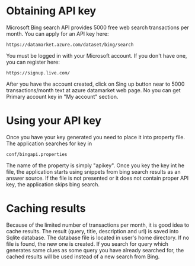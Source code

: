 Obtaining API key
=================

Microsoft Bing search API provides 5000 free web search transactions per month.
You can apply for an API key here:

    https://datamarket.azure.com/dataset/bing/search

You must be logged in with your Microsoft account. If you don't have one, you can register here:

    https://signup.live.com/

After you have the account created, click on Sing up button near to 5000 transactions/month text at azure datamarket web page.
No you can get Primary account key in "My account" section.

Using your API key
==================

Once you have your key generated you need to place it into property file. The application searches for key in

    conf/bingapi.properties

The name of the property is simply "apikey". Once you key the key int he file, the application starts using snippets
from bing search results as an answer source. If the file is not presented or it does not contain proper API key,
the application skips bing search.

Caching results
===============

Because of the limited number of transactions per month, it is good idea to cache results.
The result (query, title, description and url) is saved into Sqlite database. The database file is located in
user's home directory. If no file is found, the new one is created. If you search for query which generates same clues
as some query you have already searched for, the cached results will be used instead of a new search from Bing.